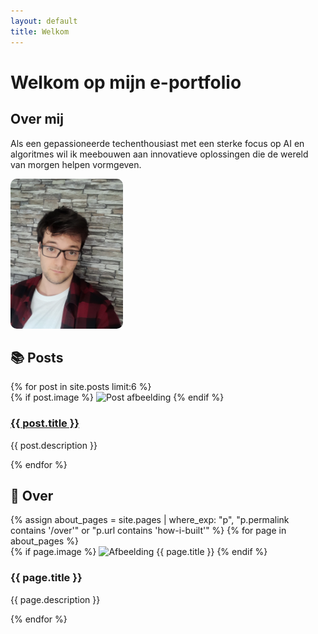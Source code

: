 ```yaml
---
layout: default
title: Welkom
---
```


<link rel="stylesheet" href="/assets/css/custom.css">

# Welkom op mijn e-portfolio

<div class="intro-flex">
  <div class="intro-text">
    <h2>Over mij</h2>
    <p>Als een gepassioneerde techenthousiast met een sterke focus op AI en algoritmes wil ik meebouwen aan innovatieve oplossingen die de wereld van morgen helpen vormgeven.</p>
  </div>
  <img src="assets/img/20230913_124810.jpg" alt="Jensen Caestecker" style="width: 180px; border-radius: 10px;" />
</div>

## 📚 Posts
<div class="card-grid">
{% for post in site.posts limit:6 %}
  <div class="card">
    {% if post.image %}
      <img src="{{ post.image }}" alt="Post afbeelding" />
    {% endif %}
    <h3><a href="{{ post.url }}">{{ post.title }}</a></h3>
    <p>{{ post.description }}</p>
  </div>
{% endfor %}
</div>

## 📄 Over

<div class="about-grid">
{% assign about_pages = site.pages | where_exp: "p", "p.permalink contains '/over'" or "p.url contains 'how-i-built'" %}
{% for page in about_pages %}
  <div class="about-card">
    <a href="{{ page.url | relative_url }}" style="text-decoration: none; color: inherit;">
      {% if page.image %}
        <img src="{{ page.image }}" alt="Afbeelding {{ page.title }}" />
      {% endif %}
      <h3>{{ page.title }}</h3>
      <p>{{ page.description }}</p>
    </a>
  </div>
{% endfor %}
</div>
